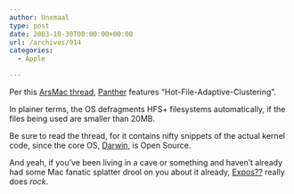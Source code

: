 ```yaml
---
author: Unxmaal
type: post
date: 2003-10-30T00:00:00+00:00
url: /archives/914
categories:
  - Apple

---
```

Per this [ArsMac thread][1], [Panther][2] features &#8220;Hot-File-Adaptive-Clustering&#8221;.

In plainer terms, the OS defragments HFS+ filesystems automatically, if the files being used are smaller than 20MB. 

Be sure to read the thread, for it contains nifty snippets of the actual kernel code, since the core OS, [Darwin][3], is Open Source.

And yeah, if you&#8217;ve been living in a cave or something and haven&#8217;t already had some Mac fanatic splatter drool on you about it already, [Expos??][4] really does _rock_.

 [1]: http://arstechnica.infopop.net/OpenTopic/page?a=tpc&s=50009562&f=8300945231&m=9900929295
 [2]: http://apple.com/macosx/
 [3]: http://developer.apple.com/darwin/
 [4]: http://www.apple.com/macosx/features/expose/
